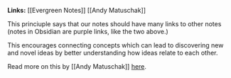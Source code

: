 **Links:** [[Evergreen Notes]] [[Andy Matuschak]]

This princiuple says that our notes should have many links to other notes (notes in Obsidian are purple links, like the two above.)

This encourages connecting concepts which can lead to discovering new and novel ideas by better understanding how ideas relate to each other.

Read more on this by [[Andy Matuschak]] [here](https://notes.andymatuschak.org/About_these_notes?stackedNotes=z4SDCZQeRo4xFEQ8H4qrSqd68ucpgE6LU155C&stackedNotes=z4Rrmh17vMBbauEGnFPTZSK3UmdsGExLRfZz1&stackedNotes=z2HUE4ABbQjUNjrNemvkTCsLa1LPDRuwh1tXC).